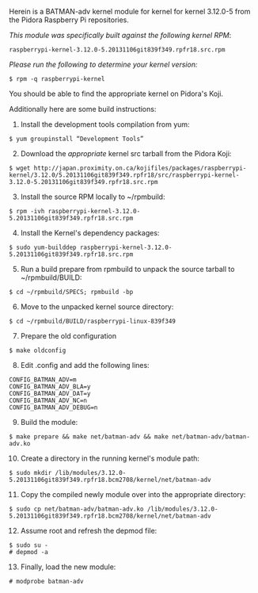 Herein is a BATMAN-adv kernel module for kernel for kernel 3.12.0-5 from the 
Pidora Raspberry Pi repositories.

*This module was specifically built against the following kernel RPM*:
````
raspberrypi-kernel-3.12.0-5.20131106git839f349.rpfr18.src.rpm
````

*Please run the following to determine your kernel version:*
````
$ rpm -q raspberrypi-kernel
````

You should be able to find the appropriate kernel on Pidora's Koji.



Additionally here are some build instructions:

1. Install the development tools compilation from yum:
````
$ yum groupinstall “Development Tools”
````

2. Download the *appropriate* kernel src tarball from the Pidora Koji:
````
$ wget http://japan.proximity.on.ca/kojifiles/packages/raspberrypi-kernel/3.12.0/5.20131106git839f349.rpfr18/src/raspberrypi-kernel-3.12.0-5.20131106git839f349.rpfr18.src.rpm 
````
3. Install the source RPM locally to ~/rpmbuild:
````
$ rpm -ivh raspberrypi-kernel-3.12.0-5.20131106git839f349.rpfr18.src.rpm
````
4. Install the Kernel's dependency packages:
````
$ sudo yum-builddep raspberrypi-kernel-3.12.0-5.20131106git839f349.rpfr18.src.rpm
````
5. Run a build prepare from rpmbuild to unpack the source tarball to ~/rpmbuild/BUILD: 
````
$ cd ~/rpmbuild/SPECS; rpmbuild -bp
````
6. Move to the unpacked kernel source directory:
````
$ cd ~/rpmbuild/BUILD/raspberrypi-linux-839f349
````
7. Prepare the old configuration
````
$ make oldconfig
````
8.  Edit .config and add the following lines:
````
CONFIG_BATMAN_ADV=m
CONFIG_BATMAN_ADV_BLA=y
CONFIG_BATMAN_ADV_DAT=y
CONFIG_BATMAN_ADV_NC=n
CONFIG_BATMAN_ADV_DEBUG=n
````
9. Build the module:
````
$ make prepare && make net/batman-adv && make net/batman-adv/batman-adv.ko
````
10. Create a directory in the running kernel's module path:
````
$ sudo mkdir /lib/modules/3.12.0-5.20131106git839f349.rpfr18.bcm2708/kernel/net/batman-adv
````

11. Copy the compiled newly module over into the appropriate directory:
````
$ sudo cp net/batman-adv/batman-adv.ko /lib/modules/3.12.0-5.20131106git839f349.rpfr18.bcm2708/kernel/net/batman-adv
````

12. Assume root and refresh the depmod file:
````
$ sudo su -
# depmod -a
````
13. Finally, load the new module:
````
# modprobe batman-adv
````

